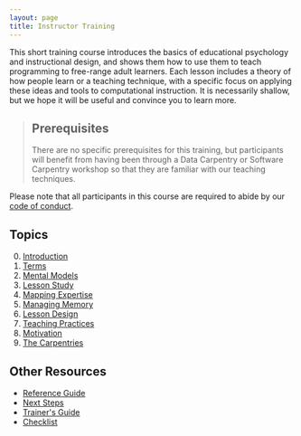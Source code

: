```yaml
---
layout: page
title: Instructor Training
---
```

This short training course introduces the basics of educational
psychology and instructional design, and shows them how to use them to
teach programming to free-range adult learners.  Each lesson includes
a theory of how people learn or a teaching technique, with a specific
focus on applying these ideas and tools to computational instruction.
It is necessarily shallow, but we hope it will be useful and convince
you to learn more.

> ## Prerequisites
>
> There are no specific prerequisites for this training,
> but participants will benefit from having been through
> a Data Carpentry or Software Carpentry workshop
> so that they are familiar with our teaching techniques.

Please note that all participants in this course are required to abide
by our [code of conduct](conduct.html).

## Topics

0.  [Introduction](01-introduction.html)
1.  [Terms](02-terms.html)
2.  [Mental Models](03-models.html)
3.  [Lesson Study](04-study.html)
4.  [Mapping Expertise](05-expertise.html)
5.  [Managing Memory](06-memory.html)
6.  [Lesson Design](07-design.html)
7.  [Teaching Practices](08-practices.html)
8.  [Motivation](09-motivation.html)
9.  [The Carpentries](10-carpentries.html)


## Other Resources

*   [Reference Guide](reference.html)
*   [Next Steps](discussion.html)
*   [Trainer's Guide](trainers.html)
*   [Checklist](checklist.html)
